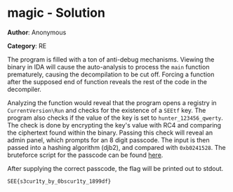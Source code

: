 # magic - Solution

**Author**: Anonymous

**Category**: RE

The program is filled with a ton of anti-debug mechanisms. Viewing the binary in IDA will cause the auto-analysis to process the `main` function prematurely, causing the decompilation to be cut off. Forcing a function after the supposed end of function reveals the rest of the code in the decompiler.

Analyzing the function would reveal that the program opens a registry in `CurrentVersion\Run` and checks for the existence of a `SEEtf` key. The program also checks if the value of the key is set to `hunter_123456_qwerty`. The check is done by encrypting the key's value with RC4 and comparing the ciphertext found within the binary. Passing this check will reveal an admin panel, which prompts for an 8 digit passcode. The input is then passed into a hashing algorithm (djb2), and compared with `0xb0241528`. The bruteforce script for the passcode can be found [here](hash_bruteforce.py).

After supplying the correct passcode, the flag will be printed out to stdout.

`SEE{s3cur1ty_by_0bscur1ty_1899df}`
